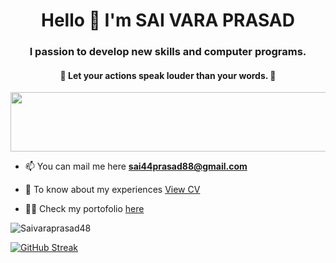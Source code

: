 
<h1 align="center"> Hello 👋 I'm SAI VARA PRASAD </h1>
<h3 align="center"> I passion to develop new skills and computer programs. </h3>
<h4 align="center"> 🌟 Let your <b> actions </b> speak louder than your words. 🌟 </h4>

<img src="https://github.com/Govindv7555/Govindv7555/blob/main/49e76e0596857673c5c80c85b84394c1.gif" width=800px height=95px>

- 📫 You can mail me here **sai44prasad88@gmail.com**
  
- 📄 To know about my experiences [View CV](https://drive.google.com/file/d/1lR6Io9HMjhwxQLMkG2g3UAubGP-D5UQy/view)

- 👨‍💻 Check my portofolio [here](https://dsp-portfolio.netlify.app/)

<p><img align="center" src="https://github-readme-stats.vercel.app/api?username=Saivaraprasad48&show_icons=true&locale=en" alt="Saivaraprasad48" /></p> 

   [![GitHub Streak](https://streak-stats.demolab.com/?user=Saivaraprasad48)](https://git.io/streak-stats) 

